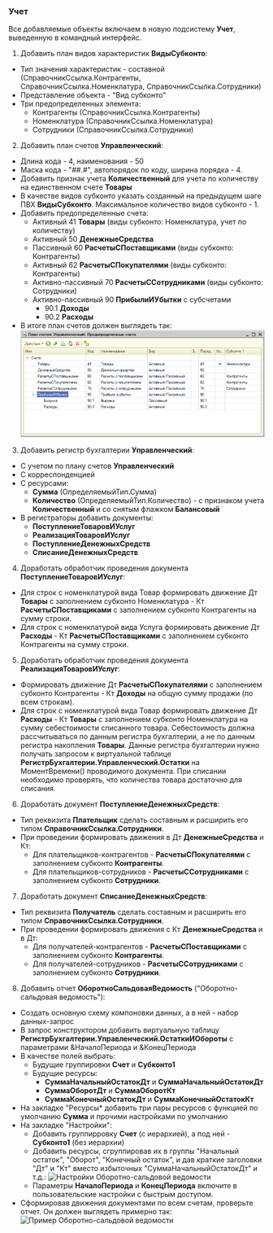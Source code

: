 ### Учет

Все добавляемые объекты включаем в новую подсистему **Учет**, выведенную в командный интерфейс.

1. Добавить план видов характеристик **ВидыСубконто**:
  * Тип значения характеристик - составной (СправочникСсылка.Контрагенты, СправочникСсылка.Номенклатура, СправочникСсылка.Сотрудники)
  * Представление объекта - "Вид субконто"
  * Три предопределенных элемента:
      * Контрагенты (СправочникСсылка.Контрагенты)
      * Номенклатура (СправочникСсылка.Номенклатура)
      * Сотрудники (СправочникСсылка.Сотрудники)

2. Добавить план счетов **Управленческий**:
  * Длина кода - 4, наименования - 50
  * Маска кода - "##.#", автопорядок по коду, ширина порядка - 4.
  * Добавить признак учета **Количественный** для учета по количеству на единственном счете **Товары**
  * В качестве видов субконто указать созданный на предыдущем шаге ПВХ **ВидыСубконто**. Максимальное количество видов субконто - 1.
  * Добавить предопределенные счета:
    * Активный 41 **Товары** (виды субконто: Номенклатура, учет по количеству)
    * Активный 50 **ДенежныеСредства**
    * Пассивный 60 **РасчетыСПоставщиками** (виды субконто: Контрагенты)
    * Активный 62 **РасчетыСПокупателями** (виды субконто: Контрагенты)
    * Активно-пассивный 70 **РасчетыССотрудниками** (виды субконто: Сотрудники)
    * Активно-пассивный 90 **ПрибылиИУбытки** с субсчетами
      * 90.1 **Доходы**
      * 90.2 **Расходы**
  * В итоге план счетов должен выглядеть так:
![План счетов Управленческий](diploma-c-chart-of-accounts.png)

3. Добавить регистр бухгалтерии **Управленческий**:
  * С учетом по плану счетов **Управленческий**
  * С корреспонденцией
  * С ресурсами:
    * **Сумма** (ОпределяемыйТип.Сумма)
    * **Количество** (ОпределяемыйТип.Количество) - с признаком учета **Количественный** и со снятым флажком **Балансовый**
  * В регистраторы добавить документы:
    * **ПоступлениеТоваровИУслуг**
    * **РеализацияТоваровИУслуг**
    * **ПоступлениеДенежныхСредств**
    * **СписаниеДенежныхСредств**

4. Доработать обработчик проведения документа **ПоступлениеТоваровИУслуг**:
  * Для строк с номенклатурой вида Товар формировать движение Дт **Товары** с заполнением субконто Номенклатура - Кт **РасчетыСПоставщиками** с заполнением субконто Контрагенты на сумму строки.
  * Для строк с номенклатурой вида Услуга формировать движение Дт **Расходы** - Кт **РасчетыСПоставщиками** с заполнением субконто Контрагенты на сумму строки.
    
5. Доработать обработчик проведения документа **РеализацияТоваровИУслуг**:
  * Формировать движение Дт **РасчетыСПокупателями** с заполнением субконто Контрагенты - Кт **Доходы** на общую сумму продажи (по всем строкам).
  * Для строк с номенклатурой вида Товар формировать движение Дт **Расходы** - Кт **Товары** с заполнением субконто Номенклатура на сумму себестоимости списанного товара. Себестоимость должна рассчитываться по данным регистра бухгалтерии, а не по данным регистра накопления **Товары**. Данные регистра бухгалтерии нужно получать запросом к виртуальной таблице **РегистрБухгалтерии.Управленческий.Остатки** на МоментВремени() проводимого документа. При списании необходимо проверять, что количества товара достаточно для списания.

6. Доработать документ **ПоступлениеДенежныхСредств**:
  * Тип реквизита **Плательщик** сделать составным и расширить его типом **СправочникСсылка.Сотрудники**.
  * При проведении формировать движения в Дт **ДенежныеСредства** и Кт:
    * Для плательщиков-контрагентов - **РасчетыСПокупателями** с заполнением субконто **Контрагенты**.
    * Для плательщиков-сотрудников - **РасчетыССотрудниками** с заполнением субконто **Сотрудники**.
      
7. Доработать документ **СписаниеДенежныхСредств**:
  * Тип реквизита **Получатель** сделать составным и расширить его типом **СправочникСсылка.Сотрудники**.
  * При проведении формировать движения с Кт **ДенежныеСредства** и в Дт:
    * Для получателей-контрагентов - **РасчетыСПоставщиками** с заполнением субконто **Контрагенты**.
    * Для получателей-сотрудников - **РасчетыССотрудниками** с заполнением субконто **Сотрудники**.
      
8. Добавить отчет **ОборотноСальдоваяВедомость** ("Оборотно-сальдовая ведомость"):
  * Создать основную схему компоновки данных, а в ней - набор данных-запрос
  * В запрос конструктором добавить виртуальную таблицу **РегистрБухгалтерии.Управленческий.ОстаткиИОбороты** с параметрами &НачалоПериода и &КонецПериода
  * В качестве полей выбрать:
    * Будущие группировки **Счет** и **Субконто1**
    * Будущие ресурсы:
      * **СуммаНачальныйОстатокДт** и **СуммаНачальныйОстатокДт**
      * **СуммаОборотДт** и **СуммаОборотКт**
      * **СуммаКонечныйОстатокДт** и **СуммаКонечныйОстатокКт**
  * На закладке "Ресурсы* добавить три пары ресурсов с функцией по умолчанию **Сумма** и прочими настройками по умолчанию
  * На закладке "Настройки":
    * Добавить группирровку **Счет** (с иерархией), а под ней - **Субконто1** (без иерархии)
    * Добавить ресурсы, сгруппировав их в группы "Начальный остаток", "Оборот", "Конечный остаток", и дав краткие заголовки "Дт" и "Кт" вместо избыточных "СуммаНачальныйОстатокДт" и т.д.:
![Настройки Оборотно-сальдовой ведомости](diploma-c-trial-balance.png)
    * Параметры **НачалоПериода** и **КонецПериода** включите в пользовательские настройки с быстрым доступом.
  * Сформировав движения документами по всем счетам, проверьте отчет. Он должен выглядеть примерно так:
  ![Пример Оборотно-сальдовой ведомости](diploma-c-trial-balance-example.png)
